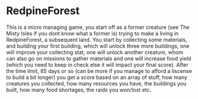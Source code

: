 # RedpineForest

This is a micro managing game, you start off as a former creature (see The Misty Isles if you dont know what a former is) trying to make
a living in RedpineForest, a subsequent land. You start by collecting some materials, and building your first building, which will unlock
three more buildings, one will improve your collecting stat, one will unlock another creature, whom can also go on missions to gather materials
and one will increase food yield (which you need to keep in check else it will impact your final score). After the time limit, 85 days or so
(can be more if you manage to afford a liscense to build a bit longer) you get a score based on an array of stuff, how many creatures you
collected, how many resources you have, the buildings you built, how many food shortages, the raids you won/lost etc.
